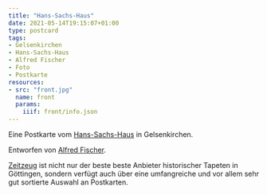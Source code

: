 ```yaml
---
title: "Hans-Sachs-Haus"
date: 2021-05-14T19:15:07+01:00
type: postcard
tags:
- Gelsenkirchen
- Hans-Sachs-Haus
- Alfred Fischer
- Foto
- Postkarte
resources:
- src: "front.jpg"
  name: front
  params:
    iiif: front/info.json
---
```


Eine Postkarte vom [Hans-Sachs-Haus](https://de.wikipedia.org/wiki/Hans-Sachs-Haus) in Gelsenkirchen.
<!--more-->

Entworfen von [Alfred Fischer](/tags/Alfred-Fischer).

<div class="source"><a href="http://zeitzeug.de/">Zeitzeug</a> ist nicht nur der beste beste Anbieter historischer Tapeten in Göttingen, sondern verfügt auch über eine umfangreiche und vor allem sehr gut sortierte Auswahl an Postkarten.</div>
